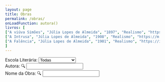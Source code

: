 ```yaml
---
layout: page
title: Obras
permalink: /obras/
onLoadFunction: autora()
livros: [
["A viúva Simões", "Júlia Lopes de Almeida", "1897", "Realismo", "https://images-na.ssl-images-amazon.com/images/I/41LokrPE6jL._SX311_BO1,204,203,200_.jpg"],
["A Intrusa", "Júlia Lopes de Almeida", "1908", "Realismo", "https://m.media-amazon.com/images/I/51T2IipVdtL.jpg"],
["A Falência", "Júlia Lopes de Almeida", "1901", "Realismo", "https://images-na.ssl-images-amazon.com/images/I/51ZZ-KUvnhL._SX346_BO1,204,203,200_.jpg"]
]
---
```

<script>
var obras = [];
{% for livro in page.livros %}
obras[{{ forloop.index0 }}] = {titulo:"{{ livro[0] }}", autora:"{{ livro[1] }}", ano:"{{ livro[2] }}", escola:"{{ livro[3] }}", imagem:"{{ livro[4] }}", link:"{{ livro[0] | slugify: "latin"}}"};
{% endfor %}

var obrasMesmo = [];
var obrasDeVerdade = [];

function autora()
{
	obrasMesmo = [];
	var autoraBar = document.getElementById("autorabox");
	var autoraVal = autoraBar.value;
    	for(i in obras)
    	{
		var novaAutora = string_to_slug_mod(obras[i].autora);
    		if(novaAutora.includes(string_to_slug_mod(autoraVal)))
        	{
        		obrasMesmo[obrasMesmo.length] = obras[i];
        	}
    	}
	search();
}

function search()
{
	obrasDeVerdade = [];
	var searchBar = document.getElementById("termo");
	var termo = searchBar.value;
    	for(i in obrasMesmo)
    	{
		var novoTitulo = string_to_slug_mod(obrasMesmo[i].titulo);
    		if(novoTitulo.includes(string_to_slug_mod(termo)))
        	{
        		obrasDeVerdade[obrasDeVerdade.length] = obrasMesmo[i];
        	}
    	}
	escolaLit();
}

function escolaLit() {
  var escolaOptions = document.getElementById("filtros");
  var escola = escolaOptions.options[escolaOptions.selectedIndex].text;
  document.getElementById("demo").innerHTML = "";
  
  for (i in obrasDeVerdade)
  {
  	if(escola != "Todas" && obrasDeVerdade[i].escola != escola) continue;
    document.getElementById("demo").innerHTML += 
    '<div class="bookpreview">\n'+
	'<div class="row">\n'+
    '<div class="columncapatwo">\n<img src=' + obrasDeVerdade[i].imagem + '>\n</div>\n'+
    '<div class="columntwo">\n'+
    '<tag style="font-weight:900;font-size:36px">' + obrasDeVerdade[i].titulo + '</tag>\n<br>\n' +
    '<tag style="color:#505050;font-size:25px"><i><b>' + obrasDeVerdade[i].autora + '</b> - ' + obrasDeVerdade[i].ano + '</i></tag>\n<br><br>\n' +
    '<button class="button" onclick=\'window.open("{{ site.url }}obras/' + obrasDeVerdade[i].link + '", "_self")\'>Conferir Obra</button>\n'+
    '</div>\n</div>\n</div>\n<br>\n';
  }
}

function string_to_slug_mod (str) {
    str = str.replace(/^\s+|\s+$/g, ''); // trim
    str = str.toLowerCase();
    // remove accents, swap ñ for n, etc
    var from = "ãàáäâèéëêìíïîòóöôùúüûñç·/_,:;õ";
    var to   = "aaaaaeeeeiiiioooouuuunc      o";
    for (var i=0, l=from.length ; i<l ; i++) {
        str = str.replace(new RegExp(from.charAt(i), 'g'), to.charAt(i));
    }
    str = str.replace(/[^a-z0-9 -]/g, '') // remove invalid chars
        .replace(/\s+/g, ' ') // collapse whitespace and replace by spacebar
        .replace(/ +/g, ' '); // collapse spaces
	return str;
}
</script>
<form>
Escola Literária:
<select id="filtros" onload="escolaLit()" onchange="autora()">
  <option>Todas</option>
  <option>Realismo</option>
  <option>Parnasianismo</option>
  <option>Pré-Modernismo</option>
</select> <br>
Autora: 🔍
<input type="text" id="autorabox" value="" oninput="autora()"><br>
Nome da Obra: 🔍
<input type="text" id="termo" value="" oninput="autora()"><br>
</form>
<p id="demo"></p>
